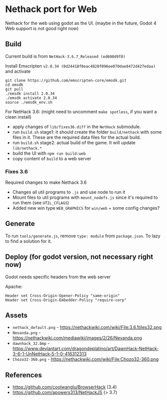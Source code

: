 # Nethack port for Web

Nethack for the web using godot as the UI. (maybe in the future, Godot 4 Web support is not good right now)

## Build

Current build is from `NetHack-3.6.7_Released (ed600d9f0)`

Install Emscripten `v2.0.34 (0d24418f0eac4828f096ee070dae8472d427edaa)` and activate

```
git clone https://github.com/emscripten-core/emsdk.git
cd emsdk
git pull
./emsdk install 2.0.34
./emsdk activate 2.0.34
source ./emsdk_env.sh
```
 
For NetHack 3.6: (might need to uncomment `make spotless`, if you want a clean install)

-   apply changes of `lib/fixes36.diff` in the `NetHack` submodule.
-   run `build.sh` stage1: it should create the folder `build/nethack` with some files in it. These are the required data files for the actual build.
-   run `build.sh` stage2: actual build of the game. It will update `lib/nethack.*`
-   build the UI with `npm run build:web`
-   copy content of `build` to a web server

### Fixes 3.6

Required changes to make Nethack 3.6

-   Changes all util programs to `.js` and use node to run it
-   Mount files to util programs with `mount_nodefs.js` since it's required to run them (see `UTIL_CFLAGS`)
-   Added new win type `WEB_GRAPHICS` for `win/web` + some config changes?

## Generate

To run `tools/generate.js`, remove `type: module` from `package.json`. To lazy to find a solution for it.

## Deploy (for godot version, not necessary right now)

Godot needs specific headers from the web server

Apache:

```
Header set Cross-Origin-Opener-Policy "same-origin"
Header set Cross-Origin-Embedder-Policy "require-corp"
```

## Assets

-   `nethack_default.png` - https://nethackwiki.com/wiki/File:3.6.1tiles32.png
-   `Nevanda.png` -  https://nethackwiki.com/mediawiki/images/2/26/Nevanda.png
-   `dawnhack_32.bmp` - https://www.deviantart.com/dragondeplatino/art/DawnHack-NetHack-3-6-1-UnNetHack-5-1-0-416312313
-   `Chozo32-360.png` -  https://nethackwiki.com/wiki/File:Chozo32-360.png

## References

-   https://github.com/coolwanglu/BrowserHack (3.4)
-   https://github.com/apowers313/NetHackJS (> 3.7)
